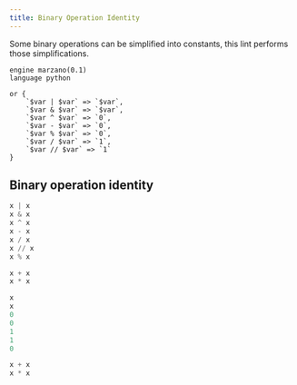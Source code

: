 ```yaml
---
title: Binary Operation Identity
---
```


Some binary operations can be simplified into constants, this lint performs those simplifications.

```grit
engine marzano(0.1)
language python

or {
	`$var | $var` => `$var`,
	`$var & $var` => `$var`,
	`$var ^ $var` => `0`,
	`$var - $var` => `0`,
	`$var % $var` => `0`,
	`$var / $var` => `1`,
	`$var // $var` => `1`
}
```

## Binary operation identity

```python
x | x
x & x
x ^ x
x - x
x / x
x // x
x % x

x + x
x * x
```

```python
x
x
0
0
1
1
0

x + x
x * x
```
